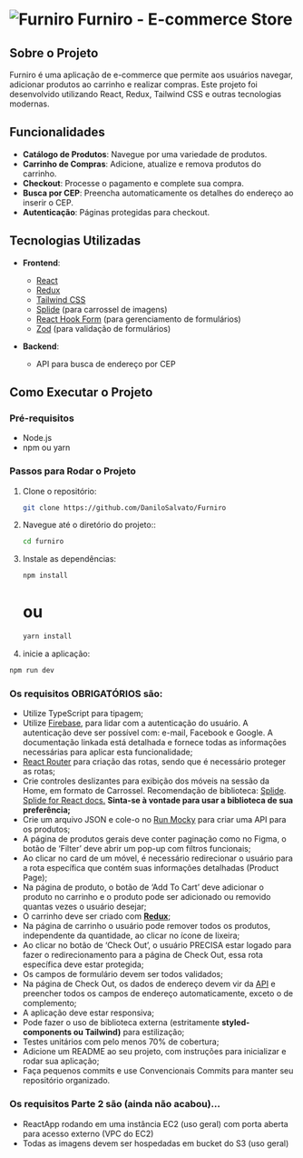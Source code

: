 # ![Furniro](https://furniro-ds.s3.us-east-2.amazonaws.com/utils/logo.svg) Furniro - E-commerce Store

## Sobre o Projeto

Furniro é uma aplicação de e-commerce que permite aos usuários navegar, adicionar produtos ao carrinho e realizar compras. Este projeto foi desenvolvido utilizando React, Redux, Tailwind CSS e outras tecnologias modernas.

## Funcionalidades

- **Catálogo de Produtos**: Navegue por uma variedade de produtos.
- **Carrinho de Compras**: Adicione, atualize e remova produtos do carrinho.
- **Checkout**: Processe o pagamento e complete sua compra.
- **Busca por CEP**: Preencha automaticamente os detalhes do endereço ao inserir o CEP.
- **Autenticação**: Páginas protegidas para checkout.

## Tecnologias Utilizadas

- **Frontend**:
  
  - [React](https://reactjs.org/)
  - [Redux](https://redux.js.org/)
  - [Tailwind CSS](https://tailwindcss.com/)
  - [Splide](https://splidejs.com/) (para carrossel de imagens)
  - [React Hook Form](https://react-hook-form.com/) (para gerenciamento de formulários)
  - [Zod](https://zod.dev/) (para validação de formulários)
    
- **Backend**:
  - API para busca de endereço por CEP

## Como Executar o Projeto

### Pré-requisitos

- Node.js
- npm ou yarn

### Passos para Rodar o Projeto

1. Clone o repositório:
   ```sh
   git clone https://github.com/DaniloSalvato/Furniro
   ```
2. Navegue até o diretório do projeto::
   ```sh
   cd furniro
   ```
3. Instale as dependências:
   ```sh
   npm install
   ```
   # ou

   ```sh
   yarn install
   ```

4.  inicie a aplicação:
   ```sh
   npm run dev
   ```



### Os requisitos **OBRIGATÓRIOS** são:

- Utilize TypeScript para tipagem;
- Utilize [Firebase](https://firebase.google.com/docs/auth?hl=pt-br), para lidar com a autenticação do usuário. A autenticação deve ser possível com: e-mail, Facebook e Google. A documentação linkada está detalhada e fornece todas as informações necessárias para aplicar esta funcionalidade;
- [React Router](https://reactrouter.com/en/main) para criação das rotas, sendo que é necessário proteger as rotas;
- Crie controles deslizantes para exibição dos móveis na sessão da Home, em formato de Carrossel. Recomendação de biblioteca: [Splide](https://splidejs.com/). [Splide for React docs.](https://splidejs.com/integration/react-splide/) **Sinta-se à vontade para usar a biblioteca de sua preferência;**
- Crie um arquivo JSON e cole-o no [Run Mocky](https://designer.mocky.io/) para criar uma API para os produtos;
- A página de produtos gerais deve conter paginação como no Figma, o botão de ‘Filter’ deve abrir um pop-up com filtros funcionais;
- Ao clicar no card de um móvel, é necessário redirecionar o usuário para a rota específica que contém suas informações detalhadas (Product Page);
- Na página de produto, o botão de ‘Add To Cart’ deve adicionar o produto no carrinho e o produto pode ser adicionado ou removido quantas vezes o usuário desejar;
- O carrinho deve ser criado com [**Redux**](https://redux.js.org/);
- Na página de carrinho o usuário pode remover todos os produtos, independente da quantidade, ao clicar no ícone de lixeira;
- Ao clicar no botão de ‘Check Out’, o usuário PRECISA estar logado para fazer o redirecionamento para a página de Check Out, essa rota específica deve estar protegida;
- Os campos de formulário devem ser todos validados;
- Na página de Check Out, os dados de endereço devem vir da [API](https://viacep.com.br/) e preencher todos os campos de endereço automaticamente, exceto o de complemento;
- A aplicação deve estar responsiva;
- Pode fazer o uso de biblioteca externa (estritamente **styled-components ou Tailwind)** para estilização;
- Testes unitários com pelo menos 70% de cobertura;
- Adicione um README ao seu projeto, com instruções para inicializar e rodar sua aplicação;
- Faça pequenos commits e use Convencionais Commits para manter seu repositório organizado.

### Os requisitos Parte 2 são (ainda não acabou)…

- ReactApp rodando em uma instância EC2 (uso geral) com porta aberta para acesso externo (VPC do EC2)
- Todas as imagens devem ser hospedadas em bucket do S3 (uso geral)

